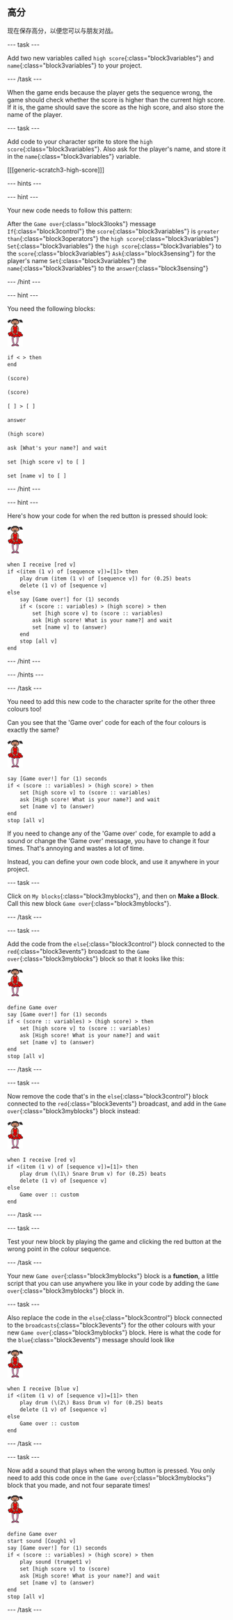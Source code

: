 ## 高分

现在保存高分，以便您可以与朋友对战。

\--- task \---

Add two new variables called `high score`{:class="block3variables"} and `name`{:class="block3variables"} to your project.

\--- /task \---

When the game ends because the player gets the sequence wrong, the game should check whether the score is higher than the current high score. If it is, the game should save the score as the high score, and also store the name of the player.

\--- task \---

Add code to your character sprite to store the `high score`{:class="block3variables"}. Also ask for the player's name, and store it in the `name`{:class="block3variables"} variable.

[[[generic-scratch3-high-score]]]

\--- hints \---

\--- hint \---

Your new code needs to follow this pattern:

After the `Game over`{:class="block3looks"} message `If`{:class="block3control"} the `score`{:class="block3variables"} is `greater than`{:class="block3operators"} the `high score`{:class="block3variables"} `Set`{:class="block3variables"} the `high score`{:class="block3variables"} to the `score`{:class="block3variables"} `Ask`{:class="block3sensing"} for the player's name `Set`{:class="block3variables"} the `name`{:class="block3variables"} to the `answer`{:class="block3sensing"}

\--- /hint \---

\--- hint \---

You need the following blocks:

![ballerina](images/ballerina.png)

```blocks3
if < > then
end

(score)

(score)

[ ] > [ ]

answer

(high score)

ask [What's your name?] and wait

set [high score v] to [ ] 

set [name v] to [ ] 
```

\--- /hint \---

\--- hint \---

Here's how your code for when the red button is pressed should look:

![ballerina](images/ballerina.png)

```blocks3
when I receive [red v]
if <(item (1 v) of [sequence v])=[1]> then
    play drum (item (1 v) of [sequence v]) for (0.25) beats
    delete (1 v) of [sequence v]
else
    say [Game over!] for (1) seconds
    if < (score :: variables) > (high score) > then
        set [high score v] to (score :: variables)
        ask [High score! What is your name?] and wait
        set [name v] to (answer)
    end
    stop [all v]
end
```

\--- /hint \---

\--- /hints \---

\--- /task \---

You need to add this new code to the character sprite for the other three colours too!

Can you see that the 'Game over' code for each of the four colours is exactly the same?

![ballerina](images/ballerina.png)

```blocks3
say [Game over!] for (1) seconds
if < (score :: variables) > (high score) > then
    set [high score v] to (score :: variables)
    ask [High score! What is your name?] and wait
    set [name v] to (answer)
end
stop [all v]
```

If you need to change any of the 'Game over' code, for example to add a sound or change the 'Game over' message, you have to change it four times. That's annoying and wastes a lot of time.

Instead, you can define your own code block, and use it anywhere in your project.

\--- task \---

Click on `My blocks`{:class="block3myblocks"}, and then on **Make a Block**. Call this new block `Game over`{:class="block3myblocks"}.

\--- /task \---

\--- task \---

Add the code from the `else`{:class="block3control"} block connected to the `red`{:class="block3events"} broadcast to the `Game over`{:class="block3myblocks"} block so that it looks like this:

![ballerina](images/ballerina.png)

```blocks3
define Game over
say [Game over!] for (1) seconds
if < (score :: variables) > (high score) > then
    set [high score v] to (score :: variables)
    ask [High score! What is your name?] and wait
    set [name v] to (answer)
end
stop [all v]
```

\--- /task \---

\--- task \---

Now remove the code that's in the `else`{:class="block3control"} block connected to the `red`{:class="block3events"} broadcast, and add in the `Game over`{:class="block3myblocks"} block instead:

![ballerina](images/ballerina.png)

```blocks3
when I receive [red v]
if <(item (1 v) of [sequence v])=[1]> then
    play drum (\(1\) Snare Drum v) for (0.25) beats
    delete (1 v) of [sequence v]
else
    Game over :: custom
end
```

\--- /task \---

\--- task \---

Test your new block by playing the game and clicking the red button at the wrong point in the colour sequence.

\--- /task \---

Your new `Game over`{:class="block3myblocks"} block is a **function**, a little script that you can use anywhere you like in your code by adding the `Game over`{:class="block3myblocks"} block in.

\--- task \---

Also replace the code in the `else`{:class="block3control"} block connected to the `broadcasts`{:class="block3events"} for the other colours with your new `Game over`{:class="block3myblocks"} block. Here is what the code for the `blue`{:class="block3events"} message should look like

![ballerina](images/ballerina.png)

```blocks3
when I receive [blue v]
if <(item (1 v) of [sequence v])=[1]> then
    play drum (\(2\) Bass Drum v) for (0.25) beats
    delete (1 v) of [sequence v]
else
    Game over :: custom
end
```

\--- /task \---

\--- task \---

Now add a sound that plays when the wrong button is pressed. You only need to add this code once in the `Game over`{:class="block3myblocks"} block that you made, and not four separate times!

![ballerina](images/ballerina.png)

```blocks3
define Game over
start sound [Cough1 v]
say [Game over!] for (1) seconds
if < (score :: variables) > (high score) > then
    play sound (trumpet1 v)
    set [high score v] to (score)
    ask [High score! What is your name?] and wait
    set [name v] to (answer)
end
stop [all v]
```

\--- /task \---
